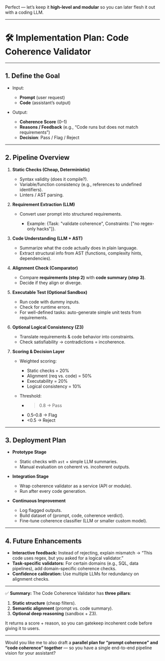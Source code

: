 Perfect — let’s keep it **high-level and modular** so you can later flesh it out with a coding LLM.

---

# 🛠️ Implementation Plan: **Code Coherence Validator**

---

## **1. Define the Goal**

* Input:

  * **Prompt** (user request)
  * **Code** (assistant’s output)
* Output:

  * **Coherence Score** (0–1)
  * **Reasons / Feedback** (e.g., “Code runs but does not match requirements”)
  * **Decision**: Pass / Flag / Reject

---

## **2. Pipeline Overview**

1. **Static Checks (Cheap, Deterministic)**

   * Syntax validity (does it compile?).
   * Variable/function consistency (e.g., references to undefined identifiers).
   * Linters / AST parsing.

2. **Requirement Extraction (LLM)**

   * Convert user prompt into structured requirements.

     * Example: {Task: "validate coherence", Constraints: \["no regex-only hacks"]}.

3. **Code Understanding (LLM + AST)**

   * Summarize what the code actually does in plain language.
   * Extract structural info from AST (functions, complexity hints, dependencies).

4. **Alignment Check (Comparator)**

   * Compare **requirements (step 2)** with **code summary (step 3)**.
   * Decide if they align or diverge.

5. **Executable Test (Optional Sandbox)**

   * Run code with dummy inputs.
   * Check for runtime errors.
   * For well-defined tasks: auto-generate simple unit tests from requirements.

6. **Optional Logical Consistency (Z3)**

   * Translate requirements & code behavior into constraints.
   * Check satisfiability → contradictions = incoherence.

7. **Scoring & Decision Layer**

   * Weighted scoring:

     * Static checks = 20%
     * Alignment (req vs. code) = 50%
     * Executability = 20%
     * Logical consistency = 10%
   * Threshold:

     * > 0.8 → Pass
     * 0.5–0.8 → Flag
     * <0.5 → Reject

---

## **3. Deployment Plan**

* **Prototype Stage**

  * Static checks with `ast` + simple LLM summaries.
  * Manual evaluation on coherent vs. incoherent outputs.

* **Integration Stage**

  * Wrap coherence validator as a service (API or module).
  * Run after every code generation.

* **Continuous Improvement**

  * Log flagged outputs.
  * Build dataset of {prompt, code, coherence verdict}.
  * Fine-tune coherence classifier (LLM or smaller custom model).

---

## **4. Future Enhancements**

* **Interactive feedback:** Instead of rejecting, explain mismatch → “This code uses regex, but you asked for a logical validator.”
* **Task-specific validators:** For certain domains (e.g., SQL, data pipelines), add domain-specific coherence checks.
* **Confidence calibration:** Use multiple LLMs for redundancy on alignment checks.

---

✅ **Summary:**
The Code Coherence Validator has **three pillars**:

1. **Static structure** (cheap filters).
2. **Semantic alignment** (prompt vs. code summary).
3. **Optional deep reasoning** (sandbox + Z3).

It returns a score + reason, so you can gatekeep incoherent code before giving it to users.

---

Would you like me to also draft a **parallel plan for “prompt coherence” and “code coherence” together** — so you have a single end-to-end pipeline vision for your assistant?
